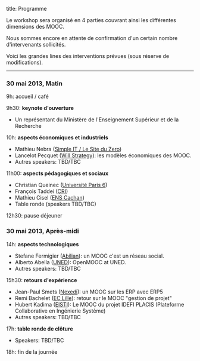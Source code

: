 title: Programme

Le workshop sera organisé en 4 parties couvrant ainsi les différentes dimensions des MOOC.

Nous sommes encore en attente de confirmation d'un certain nombre d'intervenants sollicités.

Voici les grandes lines des interventions prévues (sous réserve de modifications).

<hr>

### 30 mai 2013, Matin

9h: accueil / café

9h30: **keynote d'ouverture**

- Un représentant du Ministère de l'Enseignement Supérieur et de la Recherche

10h: **aspects économiques et industriels**

- Mathieu Nebra ([Simple IT / Le Site du Zero](http://www.simple-it.fr/))
- Lancelot Pecquet ([Will Strategy](http://willstrategy.com/)): les modèles économiques des MOOC.
- Autres speakers: TBD/TBC

11h00: **aspects pédagogiques et sociaux**

- Christian Queinec ([Université Paris 6](http://www.upmc.fr/))
- François Taddei ([CRI](http://www.cri-paris.org/))
- Mathieu Cisel ([ENS Cachan](http://www.stef.ens-cachan.fr/))
- Table ronde (speakers TBD/TBC)

12h30: pause déjeuner

### 30 mai 2013, Après-midi

14h: **aspects technologiques**

- Stefane Fermigier ([Abilian](http://www.abilian.com/)): un MOOC c'est un réseau social.
- Alberto Abella ([UNED](https://unedcoma.es/)): OpenMOOC at UNED.
- Autres speakers: TBD/TBC

15h30: **retours d'expérience**

- Jean-Paul Smets ([Nexedi](http://www.nexedi.com/)): un MOOC sur les ERP avec ERP5
- Remi Bachelet ([EC Lille](http://rb.ec-lille.fr/)): retour sur le MOOC "gestion de projet"
- Hubert Kadima ([EISTI](http://eisti.eu/)): Le MOOC du projet IDEFI PLACIS (Plateforme Collaborative en Ingénierie Système)
- Autres speakers: TBD/TBC

17h: **table ronde de clôture**

- Speakers: TBD/TBC

18h: fin de la journée
